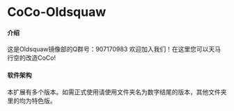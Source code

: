 # CoCo-Oldsquaw

#### 介绍
这是Oldsquaw镜像部的Q群号：907170983 欢迎加入我们！在这里您可以天马行空的改造CoCo!

#### 软件架构
本扩展有多个版本。如需正式使用请使用文件夹名为数字结尾的版本，其他文件夹里的均为特色版。
